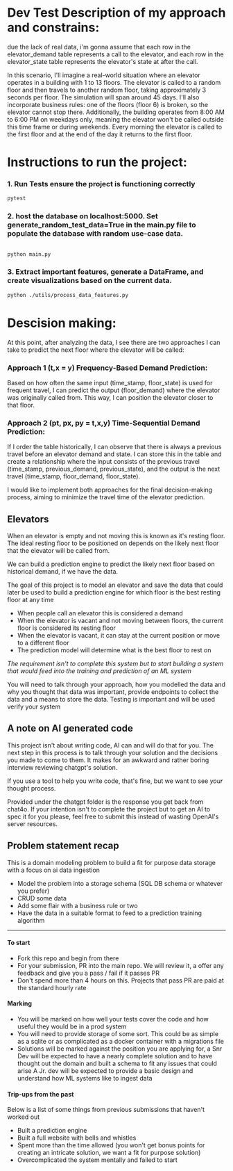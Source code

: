 # Dev Test Description of my approach and constrains:

due the lack of real data, i'm gonna assume that each row in the elevator_demand table represents a call to the elevator, 
and each row in the elevator_state table represents the elevator's state at after the call.

In this scenario, I'll imagine a real-world situation where an elevator operates in a building with 1 to 13 floors. 
The elevator is called to a random floor and then travels to another random floor, taking approximately 3 seconds per floor. 
The simulation will span around 45 days. 
I'll also incorporate business rules: one of the floors (floor 6) is broken, so the elevator cannot stop there. 
Additionally, the building operates from 8:00 AM to 6:00 PM on weekdays only, meaning the elevator won't be called outside this time frame or during weekends.
Every morning the elevator is called to the first floor and at the end of the day it returns to the first floor.

# Instructions to run the project:

### 1. Run Tests ensure the project is functioning correctly
```bash
pytest
```
### 2. host the database on localhost:5000. Set generate_random_test_data=True in the main.py file to populate the database with random use-case data.
```bash

python main.py
```
### 3. Extract important features, generate a DataFrame, and create visualizations based on the current data.
```bash
python ./utils/process_data_features.py
```

# Descision making:
At this point, after analyzing the data, I see there are two approaches I can take to predict the next floor where the elevator will be called:

### Approach 1 (t,x = y) Frequency-Based Demand Prediction: 
Based on how often the same input (time_stamp, floor_state) is used for frequent travel, I can predict the output (floor_demand) where the elevator was originally called from. This way, I can position the elevator closer to that floor.

### Approach 2 (pt, px, py = t,x,y) Time-Sequential Demand Prediction: 
If I order the table historically, I can observe that there is always a previous travel before an elevator demand and state. I can store this in the table and create a relationship where the input consists of the previous travel (time_stamp, previous_demand, previous_state), and the output is the next travel (time_stamp, floor_demand, floor_state).

I would like to implement both approaches for the final decision-making process, aiming to minimize the travel time of the elevator prediction.









## Elevators
When an elevator is empty and not moving this is known as it's resting floor. 
The ideal resting floor to be positioned on depends on the likely next floor that the elevator will be called from.

We can build a prediction engine to predict the likely next floor based on historical demand, if we have the data.

The goal of this project is to model an elevator and save the data that could later be used to build a prediction engine for which floor is the best resting floor at any time
- When people call an elevator this is considered a demand
- When the elevator is vacant and not moving between floors, the current floor is considered its resting floor
- When the elevator is vacant, it can stay at the current position or move to a different floor
- The prediction model will determine what is the best floor to rest on


_The requirement isn't to complete this system but to start building a system that would feed into the training and prediction
of an ML system_

You will need to talk through your approach, how you modelled the data and why you thought that data was important, provide endpoints to collect the data and 
a means to store the data. Testing is important and will be used verify your system

## A note on AI generated code
This project isn't about writing code, AI can and will do that for you.
The next step in this process is to talk through your solution and the decisions you made to come to them. It makes for an awkward and rather boring interview reviewing chatgpt's solution.

If you use a tool to help you write code, that's fine, but we want to see _your_ thought process.

Provided under the chatgpt folder is the response you get back from chat4o. 
If your intention isn't to complete the project but to get an AI to spec it for you please, feel free to submit this instead of wasting OpenAI's server resources.


## Problem statement recap
This is a domain modeling problem to build a fit for purpose data storage with a focus on ai data ingestion
- Model the problem into a storage schema (SQL DB schema or whatever you prefer)
- CRUD some data
- Add some flair with a business rule or two
- Have the data in a suitable format to feed to a prediction training algorithm

---

#### To start
- Fork this repo and begin from there
- For your submission, PR into the main repo. We will review it, a offer any feedback and give you a pass / fail if it passes PR
- Don't spend more than 4 hours on this. Projects that pass PR are paid at the standard hourly rate

#### Marking
- You will be marked on how well your tests cover the code and how useful they would be in a prod system
- You will need to provide storage of some sort. This could be as simple as a sqlite or as complicated as a docker container with a migrations file
- Solutions will be marked against the position you are applying for, a Snr Dev will be expected to have a nearly complete solution and to have thought out the domain and built a schema to fit any issues that could arise 
A Jr. dev will be expected to provide a basic design and understand how ML systems like to ingest data


#### Trip-ups from the past
Below is a list of some things from previous submissions that haven't worked out
- Built a prediction engine
- Built a full website with bells and whistles
- Spent more than the time allowed (you won't get bonus points for creating an intricate solution, we want a fit for purpose solution)
- Overcomplicated the system mentally and failed to start
